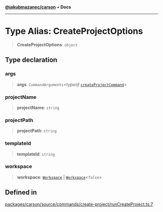 [**@jakubmazanec/carson**](../README.md) • **Docs**

---

# Type Alias: CreateProjectOptions

> **CreateProjectOptions**: `object`

## Type declaration

### args

> **args**: `CommandArguments`\<_typeof_
> [`createProjectCommand`](../variables/createProjectCommand.md)\>

### projectName

> **projectName**: `string`

### projectPath

> **projectPath**: `string`

### templateId

> **templateId**: `string`

### workspace

> **workspace**: [`Workspace`](../classes/Workspace.md) \|
> [`Workspace`](../classes/Workspace.md)\<`false`\>

## Defined in

[packages/carson/source/commands/create-project/runCreateProject.ts:7](https://github.com/jakubmazanec/tools/blob/4809b04453aafb35a917917e0b4964a9ec0cd132/packages/carson/source/commands/create-project/runCreateProject.ts#L7)
